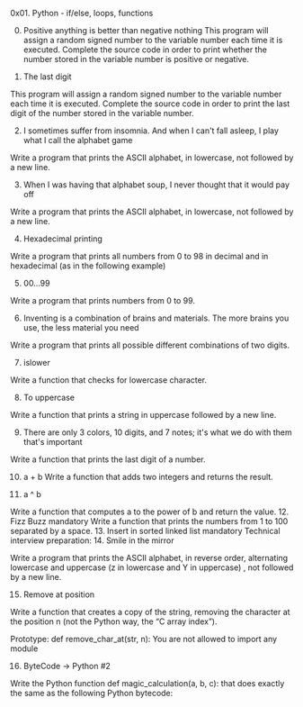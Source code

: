 
0x01. Python - if/else, loops, functions

0. Positive anything is better than negative nothing
This program will assign a random signed number to the variable number each time it is executed. Complete the source code in order to print whether the number stored in the variable number is positive or negative.

1. The last digit

This program will assign a random signed number to the variable number each time it is executed. Complete the source code in order to print the last digit of the number stored in the variable number.

2. I sometimes suffer from insomnia. And when I can't fall asleep, I play what I call the alphabet game

Write a program that prints the ASCII alphabet, in lowercase, not followed by a new line.

3. When I was having that alphabet soup, I never thought that it would pay off

Write a program that prints the ASCII alphabet, in lowercase, not followed by a new line.

4. Hexadecimal printing

Write a program that prints all numbers from 0 to 98 in decimal and in hexadecimal (as in the following example)

5. 00...99

Write a program that prints numbers from 0 to 99.

6. Inventing is a combination of brains and materials. The more brains you use, the less material you need

Write a program that prints all possible different combinations of two digits.

7. islower

Write a function that checks for lowercase character.

8. To uppercase

Write a function that prints a string in uppercase followed by a new line.

9. There are only 3 colors, 10 digits, and 7 notes; it's what we do with them that's important

Write a function that prints the last digit of a number.

10. a + b
Write a function that adds two integers and returns the result.

11. a ^ b

Write a function that computes a to the power of b and return the value.
12. Fizz Buzz
mandatory
Write a function that prints the numbers from 1 to 100 separated by a space.
13. Insert in sorted linked list
mandatory
Technical interview preparation:
14. Smile in the mirror

Write a program that prints the ASCII alphabet, in reverse order, alternating lowercase and uppercase (z in lowercase and Y in uppercase) , not followed by a new line.

15. Remove at position

Write a function that creates a copy of the string, removing the character at the position n (not the Python way, the “C array index”).

Prototype: def remove_char_at(str, n):
You are not allowed to import any module

16. ByteCode -> Python #2

Write the Python function def magic_calculation(a, b, c): that does exactly the same as the following Python bytecode:
